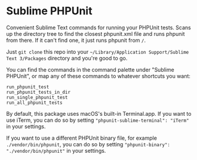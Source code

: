 # Sublime PHPUnit

Convenient Sublime Text commands for running your PHPUnit tests. Scans up the directory tree to find the closest phpunit.xml file and runs phpunit from there. If it can't find one, it just runs phpunit from `/`.

Just `git clone` this repo into your `~/Library/Application Support/Sublime Text 3/Packages` directory and you're good to go.

You can find the commands in the command palette under "Sublime PHPUnit", or map any of these commands to whatever shortcuts you want:

```
run_phpunit_test
run_phpunit_tests_in_dir
run_single_phpunit_test
run_all_phpunit_tests
```

By default, this package uses macOS's built-in Terminal.app. If you want to use iTerm, you can do so by setting `"phpunit-sublime-terminal": "iTerm"` in your settings.

If you want to use a different PHPUnit binary file, for example `./vendor/bin/phpunit`, you can do so by setting `"phpunit-binary": "./vendor/bin/phpunit"` in your settings.
